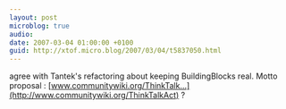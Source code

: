 ```yaml
---
layout: post
microblog: true
audio: 
date: 2007-03-04 01:00:00 +0100
guid: http://xtof.micro.blog/2007/03/04/t5837050.html
---
```

agree with Tantek's refactoring about keeping BuildingBlocks real. Motto proposal : [www.communitywiki.org/ThinkTalk...](http://www.communitywiki.org/ThinkTalkAct) ?
